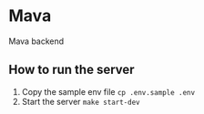 # Mava

Mava backend

## How to run the server

1. Copy the sample env file `cp .env.sample .env`
2. Start the server `make start-dev`
